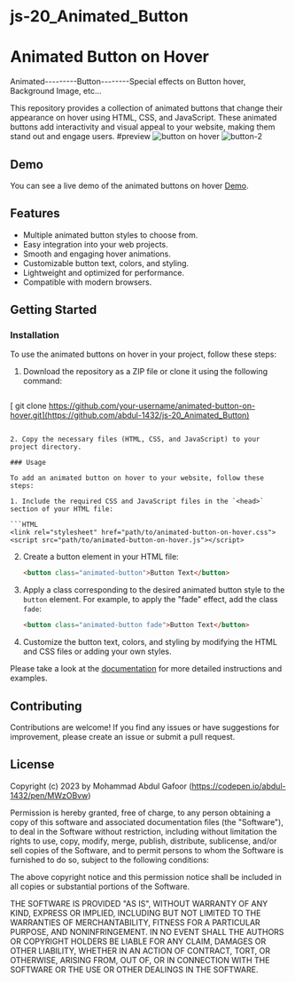 # js-20_Animated_Button
# Animated Button on Hover
Animated---------Button--------Special effects on Button hover, Background Image, etc...

This repository provides a collection of animated buttons that change their appearance on hover using HTML, CSS, and JavaScript. These animated buttons add interactivity and visual appeal to your website, making them stand out and engage users.
#preview
![button](https://github.com/abdul-1432/js-20_Animated_Button/assets/124916666/8af5a8cf-7fc4-461f-91c0-c78626916c04)
on hover
![button-2](https://github.com/abdul-1432/js-20_Animated_Button/assets/124916666/0a2b6ee8-4185-479a-8dcb-1b46f8771265)


## Demo

You can see a live demo of the animated buttons on hover [Demo](https://codepen.io/abdul-1432/pen/MWzOBvw).

## Features

- Multiple animated button styles to choose from.
- Easy integration into your web projects.
- Smooth and engaging hover animations.
- Customizable button text, colors, and styling.
- Lightweight and optimized for performance.
- Compatible with modern browsers.

## Getting Started

### Installation

To use the animated buttons on hover in your project, follow these steps:

1. Download the repository as a ZIP file or clone it using the following command:

   ```bash
  [ git clone https://github.com/your-username/animated-button-on-hover.git](https://github.com/abdul-1432/js-20_Animated_Button)
   ```

2. Copy the necessary files (HTML, CSS, and JavaScript) to your project directory.

### Usage

To add an animated button on hover to your website, follow these steps:

1. Include the required CSS and JavaScript files in the `<head>` section of your HTML file:

   ```HTML
   <link rel="stylesheet" href="path/to/animated-button-on-hover.css">
   <script src="path/to/animated-button-on-hover.js"></script>
   ```

2. Create a button element in your HTML file:

   ```HTML
   <button class="animated-button">Button Text</button>
   ```

3. Apply a class corresponding to the desired animated button style to the `button` element. For example, to apply the "fade" effect, add the class `fade`:

   ```HTML
   <button class="animated-button fade">Button Text</button>
   ```

4. Customize the button text, colors, and styling by modifying the HTML and CSS files or adding your own styles.

Please take a look at the [documentation](docs/README.md) for more detailed instructions and examples.

## Contributing

Contributions are welcome! If you find any issues or have suggestions for improvement, please create an issue or submit a pull request.

## License
Copyright (c) 2023 by Mohammad Abdul Gafoor (https://codepen.io/abdul-1432/pen/MWzOBvw)

Permission is hereby granted, free of charge, to any person obtaining a copy of this software and associated documentation files (the "Software"), to deal in the Software without restriction, including without limitation the rights to use, copy, modify, merge, publish, distribute, sublicense, and/or sell copies of the Software, and to permit persons to whom the Software is furnished to do so, subject to the following conditions:

The above copyright notice and this permission notice shall be included in all copies or substantial portions of the Software.

THE SOFTWARE IS PROVIDED "AS IS", WITHOUT WARRANTY OF ANY KIND, EXPRESS OR IMPLIED, INCLUDING BUT NOT LIMITED TO THE WARRANTIES OF MERCHANTABILITY, FITNESS FOR A PARTICULAR PURPOSE, AND NONINFRINGEMENT. IN NO EVENT SHALL THE AUTHORS OR COPYRIGHT HOLDERS BE LIABLE FOR ANY CLAIM, DAMAGES OR OTHER LIABILITY, WHETHER IN AN ACTION OF CONTRACT, TORT, OR OTHERWISE, ARISING FROM, OUT OF, OR IN CONNECTION WITH THE SOFTWARE OR THE USE OR OTHER DEALINGS IN THE SOFTWARE.

